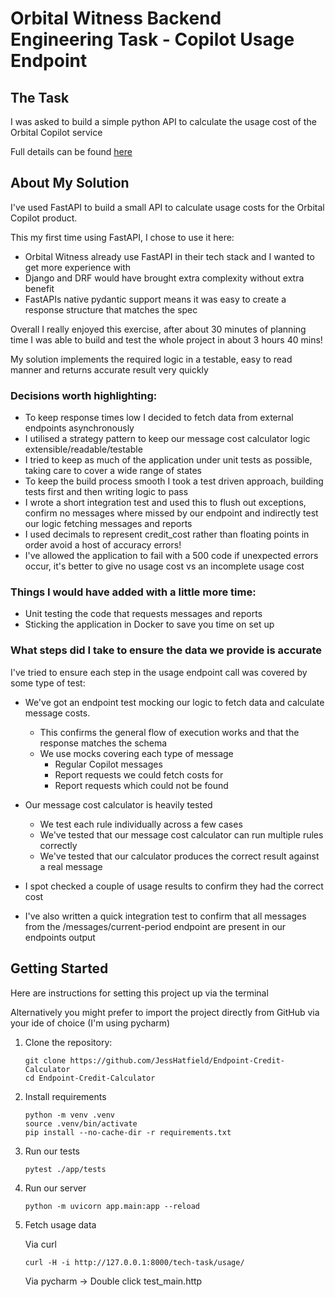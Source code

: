 # Orbital Witness Backend Engineering Task - Copilot Usage Endpoint

## The Task 

I was asked to build a simple python API to calculate the usage cost of the Orbital Copilot service

Full details can be found [here](https://orbitalwitness.notion.site/Backend-Engineering-Task-1281572580cc80fc9152f1c3c076cd30) 

## About My Solution

I've used FastAPI to build a small API to calculate usage costs for the Orbital Copilot product. 

This my first time using FastAPI, I chose to use it here:
- Orbital Witness already use FastAPI in their tech stack and I wanted to get more experience with
- Django and DRF would have brought extra complexity without extra benefit
- FastAPIs native pydantic support means it was easy to create a response structure that matches the spec

Overall I really enjoyed this exercise, after about 30 minutes of planning time I was able to build and test the whole project in about 3 hours 40 mins!

My solution implements the required logic in a testable, easy to read manner and returns accurate result very quickly

### Decisions worth highlighting:

- To keep response times low I decided to fetch data from external endpoints asynchronously
- I utilised a strategy pattern to keep our message cost calculator logic extensible/readable/testable
- I tried to keep as much of the application under unit tests as possible, taking care to cover a wide range of states
- To keep the build process smooth I took a test driven approach, building tests first and then writing logic to pass
- I wrote a short integration test and used this to flush out exceptions, confirm no messages where missed by our endpoint and indirectly test our logic fetching messages and reports
- I used decimals to represent credit_cost rather than floating points in order avoid a host of accuracy errors!
- I've allowed the application to fail with a 500 code if unexpected errors occur, it's better to give no usage cost vs an incomplete usage cost


### Things I would have added with a little more time:

- Unit testing the code that requests messages and reports
- Sticking the application in Docker to save you time on set up

### What steps did I take to ensure the data we provide is accurate

I've tried to ensure each step in the usage endpoint call was covered by some type of test:

  - We've got an endpoint test mocking our logic to fetch data and calculate message costs.
    - This confirms the general flow of execution works and that the response matches the schema
    - We use mocks covering each type of message
       - Regular Copilot messages
       - Report requests we could fetch costs for
       - Report requests which could not be found


  - Our message cost calculator is heavily tested
      - We test each rule individually across a few cases
      - We've tested that our message cost calculator can run multiple rules correctly
      - We've tested that our calculator produces the correct result against a real message
  

  - I spot checked a couple of usage results to confirm they had the correct cost


  - I've also written a quick integration test to confirm that all messages from the /messages/current-period endpoint are present in our endpoints output


## Getting Started

Here are instructions for setting this project up via the terminal

Alternatively you might prefer to import the project directly from GitHub via your ide of choice (I'm using pycharm)

1. Clone the repository:
    ```shell
    git clone https://github.com/JessHatfield/Endpoint-Credit-Calculator
    cd Endpoint-Credit-Calculator
    ```

2. Install requirements 
    ```shell
    python -m venv .venv
    source .venv/bin/activate
    pip install --no-cache-dir -r requirements.txt
    ```

3. Run our tests
    ```shell
    pytest ./app/tests
    ```

4. Run our server
    ```shell
    python -m uvicorn app.main:app --reload
    ```

5. Fetch usage data
    
    Via curl
    ```shell
    curl -H -i http://127.0.0.1:8000/tech-task/usage/
    ```
    Via pycharm -> Double click test_main.http








